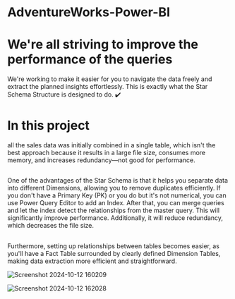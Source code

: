 # AdventureWorks-Power-BI

# We're all striving to improve the performance of the queries 
We're working to make it easier for you to navigate the data freely and extract the planned insights effortlessly. This is exactly what the Star Schema Structure is designed to do. ✔️

# In this project 
all the sales data was initially combined in a single table, which isn't the best approach because it results in a large file size, consumes more memory, and increases redundancy—not good for performance.
##
One of the advantages of the Star Schema is that it helps you separate data into different Dimensions, allowing you to remove duplicates efficiently. If you don't have a Primary Key (PK) or you do but it's not numerical, you can use Power Query Editor to add an Index. After that, you can merge queries and let the index detect the relationships from the master query. This will significantly improve performance. Additionally, it will reduce redundancy, which decreases the file size.

##
Furthermore, setting up relationships between tables becomes easier, as you'll have a Fact Table surrounded by clearly defined Dimension Tables, making data extraction more efficient and straightforward.


![Screenshot 2024-10-12 160209](https://github.com/user-attachments/assets/df21d7db-38fd-4685-a914-45579566ed5f)

![Screenshot 2024-10-12 162028](https://github.com/user-attachments/assets/253e190f-7f61-4ebb-926d-55225f05b79e)
